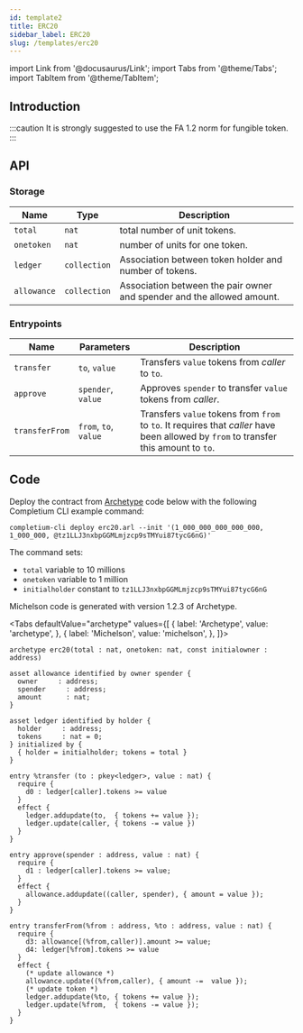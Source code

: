 ```yaml
---
id: template2
title: ERC20
sidebar_label: ERC20
slug: /templates/erc20
---
```

import Link from '@docusaurus/Link';
import Tabs from '@theme/Tabs';
import TabItem from '@theme/TabItem';

## Introduction

:::caution
It is strongly suggested to use the <Link to='/docs/templates/fa12'>FA 1.2</Link> norm for fungible token.
:::

## API

### Storage

| Name | Type | Description |
| -- | -- | -- |
| `total` | `nat` | total number of unit tokens. |
| `onetoken` | `nat` | number of units for one token. |
| `ledger` | `collection` | Association between token holder and number of tokens. |
| `allowance` | `collection` | Association between the pair owner and spender and the allowed amount. |
### Entrypoints

| Name | Parameters | Description |
| -- | -- | -- |
| `transfer` | `to`, `value` | Transfers `value` tokens from *caller* to `to`. |
| `approve` | `spender`, `value` | Approves `spender` to transfer `value` tokens from *caller*. |
| `transferFrom` | `from`, `to`, `value`| Transfers `value` tokens from `from` to `to`. It requires that *caller* have been allowed by `from` to transfer this amount to `to`.  |

## Code

Deploy the contract from <a href='https://archetype-lang.org/'>Archetype</a> code below with the following <Link to='/docs/cli'>Completium CLI</Link> example command:

```
completium-cli deploy erc20.arl --init '(1_000_000_000_000_000, 1_000_000, @tz1LLJ3nxbpGGMLmjzcp9sTMYui87tycG6nG)'
```

The command sets:
* `total` variable to 10 millions
* `onetoken` variable to 1 million
* `initialholder` constant to `tz1LLJ3nxbpGGMLmjzcp9sTMYui87tycG6nG`

<Link to='/docs/contract/programming-language#micheslon'>Michelson</Link> code is generated with version 1.2.3 of Archetype.

<Tabs
  defaultValue="archetype"
  values={[
    { label: 'Archetype', value: 'archetype', },
    { label: 'Michelson', value: 'michelson', },
  ]}>

<TabItem value="archetype">


```archetype
archetype erc20(total : nat, onetoken: nat, const initialowner : address)

asset allowance identified by owner spender {
  owner     : address;
  spender     : address;
  amount      : nat;
}

asset ledger identified by holder {
  holder     : address;
  tokens     : nat = 0;
} initialized by {
  { holder = initialholder; tokens = total }
}

entry %transfer (to : pkey<ledger>, value : nat) {
  require {
    d0 : ledger[caller].tokens >= value
  }
  effect {
    ledger.addupdate(to,  { tokens += value });
    ledger.update(caller, { tokens -= value })
  }
}

entry approve(spender : address, value : nat) {
  require {
    d1 : ledger[caller].tokens >= value;
  }
  effect {
    allowance.addupdate((caller, spender), { amount = value });
  }
}

entry transferFrom(%from : address, %to : address, value : nat) {
  require {
    d3: allowance[(%from,caller)].amount >= value;
    d4: ledger[%from].tokens >= value
  }
  effect {
    (* update allowance *)
    allowance.update((%from,caller), { amount -=  value });
    (* update token *)
    ledger.addupdate(%to, { tokens += value });
    ledger.update(%from,  { tokens -= value });
  }
}
```

</TabItem>

<TabItem value="archetype">

```js

```

</TabItem>

</Tabs>